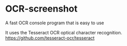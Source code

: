 # OCR-screenshot

A fast OCR console program that is easy to use

It uses the Tesseract OCR optical character recognition. https://github.com/tesseract-ocr/tesseract
